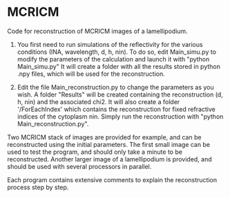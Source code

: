# MCRICM
Code for reconstruction of MCRICM images of a lamellipodium.

1) You first need to run simulations of the reflectivity for the various conditions (INA, wavelength, d, h, nin).
To do so, edit Main_simu.py to modify the parameters of the calculation and launch it with "python Main_simu.py"
It will create a folder with all the results stored in python .npy files, which will be used for the reconstruction.

2) Edit the file Main_reconstruction.py to change the parameters as you wish. A folder "Results" will be created containing the reconstruction (d, h, nin) and the associated chi2. 
It will also create a folder '/ForEachIndex' which contains the reconstruction for fixed refractive indices of the cytoplasm nin.
Simply run the reconstruction with "python Main_reconstruction.py".

Two MCRICM stack of images are provided for example, and can be reconstructed using the initial parameters. The first small image can be used to test the program, and should only take a minute to be reconstructed. Another larger image of a lamellipodium is provided, and should be used with several processors in parallel.

Each program contains extensive comments to explain the reconstruction process step by step.
